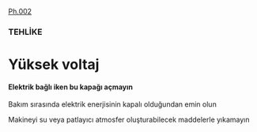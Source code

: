 [Ph.002](../pict/Ph.002.svg)

### TEHLİKE

# Yüksek voltaj

#### Elektrik bağlı iken bu kapağı **açmayın**

Bakım sırasında elektrik enerjisinin kapalı olduğundan emin olun

Makineyi su veya patlayıcı atmosfer oluşturabilecek maddelerle yıkamayın
